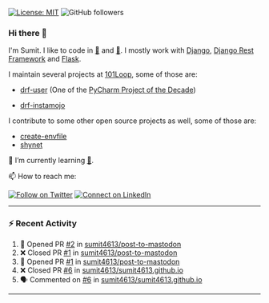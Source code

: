 [![License: MIT](https://img.shields.io/badge/License-MIT-yellow.svg)](https://opensource.org/licenses/MIT)
![GitHub followers](https://img.shields.io/github/followers/sumit4613?style=social)

### Hi there 👋

I'm Sumit. I like to code in [:snake:](https://python.org/) and [:rabbit:](https://golang.org). I mostly work with [Django](https://djangoproject.com), [Django Rest Framework](https://www.django-rest-framework.org/) and [Flask](https://flask.palletsprojects.com).

I maintain several projects at [101Loop](https://github.com/101loop/), some of those are:

- [drf-user](https://github.com/101loop/drf-user) (One of the [PyCharm Project of the Decade](https://www.jetbrains.com/lp/pycharm-10-years/))

- [drf-instamojo ](https://github.com/101loop/drf-instamojo)

I contribute to some other open source projects as well, some of those are:

- [create-envfile](https://github.com/SpicyPizza/create-envfile)
- [shynet](https://github.com/milesmcc/shynet)


🔭 I’m currently learning [:rabbit:](https://golang.org).

📫 How to reach me:

[![Follow on Twitter](https://img.shields.io/badge/--twitter?label=Twitter&logo=Twitter&style=social)](https://twitter.com/sumitsingh4613) [![Connect on LinkedIn](https://img.shields.io/badge/--linkedin?label=LinkedIn&logo=LinkedIn&style=social)](https://www.linkedin.com/in/sumit4613)


---

### :zap: Recent Activity

<!--START_SECTION:activity-->
1. 💪 Opened PR [#2](https://github.com/sumit4613/post-to-mastodon/pull/2) in [sumit4613/post-to-mastodon](https://github.com/sumit4613/post-to-mastodon)
2. ❌ Closed PR [#1](https://github.com/sumit4613/post-to-mastodon/pull/1) in [sumit4613/post-to-mastodon](https://github.com/sumit4613/post-to-mastodon)
3. 💪 Opened PR [#1](https://github.com/sumit4613/post-to-mastodon/pull/1) in [sumit4613/post-to-mastodon](https://github.com/sumit4613/post-to-mastodon)
4. ❌ Closed PR [#6](https://github.com/sumit4613/sumit4613.github.io/pull/6) in [sumit4613/sumit4613.github.io](https://github.com/sumit4613/sumit4613.github.io)
5. 🗣 Commented on [#6](https://github.com/sumit4613/sumit4613.github.io/issues/6) in [sumit4613/sumit4613.github.io](https://github.com/sumit4613/sumit4613.github.io)
<!--END_SECTION:activity-->

---
